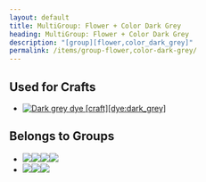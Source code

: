 ```yaml
---
layout: default
title: MultiGroup: Flower + Color Dark Grey
heading: MultiGroup: Flower + Color Dark Grey
description: "[group][flower,color_dark_grey]"
permalink: /items/group-flower,color-dark-grey/
---
```



## Used for Crafts

<ul class="list-items clearfix">
    <li><a href="{{site.baseurl}}/items/dye-dark-grey/"><img src="{{site.baseurl}}/assets/img/items/textures/dye_dark_grey.png" data-toggle="tooltip" title="Dark grey dye [craft][dye:dark_grey]"></a></li>
</ul>


## Belongs to Groups

<ul class="list-items clearfix">
    <li><a href="{{site.baseurl}}/items/group-flower/"><span class="item-group" data-toggle="tooltip" title="Group Flower [group][flower]"><img src="{{site.baseurl}}/assets/img/items/itemcubes/flowers_dandelion_white.png"><img src="{{site.baseurl}}/assets/img/items/itemcubes/flowers_dandelion_yellow.png"><img src="{{site.baseurl}}/assets/img/items/itemcubes/flowers_geranium.png"><img src="{{site.baseurl}}/assets/img/items/itemcubes/flowers_rose.png"></span></a></li>
    <li><a href="{{site.baseurl}}/items/group-color-dark-grey/"><span class="item-group" data-toggle="tooltip" title="Group Color Dark Grey [group][color_dark_grey]"><img src="{{site.baseurl}}/assets/img/transparent.png"><img src="{{site.baseurl}}/assets/img/transparent.png"><img src="{{site.baseurl}}/assets/img/transparent.png"></span></a></li>
</ul>
